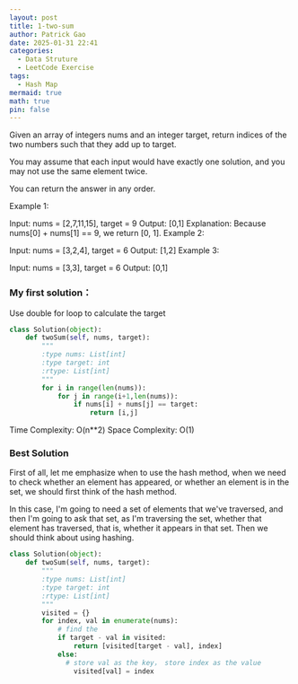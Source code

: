 ```yaml
---
layout: post
title: 1-two-sum
author: Patrick Gao
date: 2025-01-31 22:41
categories:
  - Data Struture
  - LeetCode Exercise
tags:
  - Hash Map
mermaid: true
math: true
pin: false
---
```


Given an array of integers nums and an integer target, return indices of the two numbers such that they add up to target.

You may assume that each input would have exactly one solution, and you may not use the same element twice.

You can return the answer in any order.

 

Example 1:

Input: nums = [2,7,11,15], target = 9
Output: [0,1]
Explanation: Because nums[0] + nums[1] == 9, we return [0, 1].
Example 2:

Input: nums = [3,2,4], target = 6
Output: [1,2]
Example 3:

Input: nums = [3,3], target = 6
Output: [0,1]



### My first solution：

Use double for loop to calculate the target
```python
class Solution(object):
    def twoSum(self, nums, target):
        """
        :type nums: List[int]
        :type target: int
        :rtype: List[int]
        """
        for i in range(len(nums)):
            for j in range(i+1,len(nums)):
                if nums[i] + nums[j] == target:
                    return [i,j]

```
Time Complexity: O(n**2)
Space Complexity: O(1)

### Best Solution

First of all, let me emphasize when to use the hash method, when we need to check whether an element has appeared, or whether an element is in the set, we should first think of the hash method. 

In this case, I'm going to need a set of elements that we've traversed, and then I'm going to ask that set, as I'm traversing the set, whether that element has traversed, that is, whether it appears in that set. Then we should think about using hashing.
```python
class Solution(object):
    def twoSum(self, nums, target):
        """
        :type nums: List[int]
        :type target: int
        :rtype: List[int]
        """
        visited = {}
        for index, val in enumerate(nums):
            # find the 
            if target - val in visited:
                return [visited[target - val], index]
            else:
              # store val as the key， store index as the value
                visited[val] = index

```